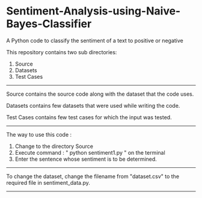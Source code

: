 # Sentiment-Analysis-using-Naive-Bayes-Classifier
A Python code to classify the sentiment of a text to positive or negative

This repository contains two sub directories:
1. Source
2. Datasets
3. Test Cases

***********************************************************************************

Source contains the source code along with the dataset that the code uses.

Datasets contains few datasets that were used while writing the code.

Test Cases contains few test cases for which the input was tested.


************************************************************************************

The way to use this code :

1. Change to the directory Source
2. Execute command : " python sentiment1.py " on the terminal
3. Enter the sentence whose sentiment is to be determined.

************************************************************************************

To change the dataset, change the filename from "dataset.csv" to the required file in sentiment_data.py.

*************************************************************************************
